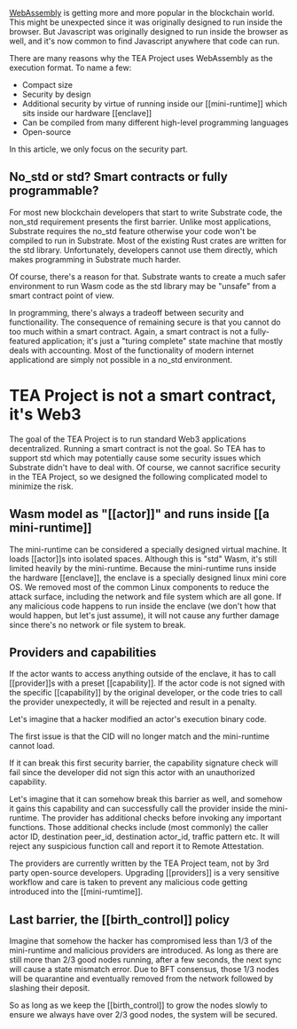 [WebAssembly](https://webassembly.org/) is getting more and more popular in the blockchain world. This might be unexpected since it was originally designed to run inside the browser. But Javascript was originally designed to run inside the browser as well, and it's now common to find Javascript anywhere that code can run.

There are many reasons why the TEA Project uses WebAssembly as the execution format. To name a few:

- Compact size
- Security by design
- Additional security by virtue of running inside our [[mini-runtime]] which sits inside our hardware [[enclave]]
- Can be compiled from many different high-level programming languages
- Open-source

In this article, we only focus on the security part. 

## No_std or std? Smart contracts or fully programmable?
For most new blockchain developers that start to write Substrate code, the non_std requirement presents the first barrier. Unlike most applications, Substrate requires the no_std feature otherwise your code won't be compiled to run in Substrate. Most of the existing Rust crates are written for the std library. Unfortunately, developers cannot use them directly, which makes programming in Substrate much harder. 

Of course, there's a reason for that. Substrate wants to create a much safer environment to run Wasm code as the std library may be "unsafe" from a smart contract point of view.

In programming, there's always a tradeoff between security and functionaility. The consequence of remaining secure is that you cannot do too much within a smart contract.  Again, a smart contract is not a fully-featured application; it's just a "turing complete" state machine that mostly deals with accounting. Most of the functionality of modern internet applicationd are simply not possible in a no_std environment.

# TEA Project is not a smart contract, it's Web3
The goal of the TEA Project is to run standard Web3 applications decentralized. Running a smart contract is not the goal. So TEA has to support std which may potentially cause some security issues which Substrate didn't have to deal with. Of course, we cannot sacrifice security in the TEA Project, so we designed the following complicated model to minimize the risk.

##  Wasm model as "[[actor]]" and runs inside [[a mini-runtime]]

The mini-runtime can be considered a specially designed virtual machine. It loads [[actor]]s into isolated spaces. Although this is "std" Wasm, it's still limited heavily by the mini-runtime.  Because the mini-runtime runs inside the hardware [[enclave]], the enclave is a specially designed linux mini core OS. We removed most of the common Linux components to reduce the attack surface, including the network and file system which are all gone. If any malicious code happens to run inside the enclave (we don't how that would happen, but let's just assume), it will not cause any further damage since there's no network or file system to break. 
 
## Providers and capabilities
 
If the actor wants to access anything outside of the enclave, it has to call [[provider]]s with a preset [[capability]]. If the actor code is not signed with the specific [[capability]] by the original developer, or the code tries to call the provider unexpectedly, it will be rejected and result in a penalty.  

Let's imagine that a hacker modified an actor's execution binary code.

The first issue is that the CID will no longer match and the mini-runtime cannot load.

If it can break this first security barrier, the capability signature check will fail since the developer did not sign this actor with an unauthorized capability. 

Let's imagine that it can somehow break this barrier as well, and somehow it gains this capability and can successfully call the provider inside the mini-runtime. The provider has additional checks before invoking any important functions. Those additional checks include (most commonly) the caller actor ID, destination peer_id, destination actor_id, traffic pattern etc. It will reject any suspicious function call and report it to Remote Attestation.

The providers are currently written by the TEA Project team, not by 3rd party open-source developers. Upgrading [[providers]] is a very sensitive workflow and care is taken to prevent any malicious code getting introduced into the [[mini-rumtime]]. 

## Last barrier, the [[birth_control]] policy

Imagine that somehow the hacker has compromised less than 1/3 of the mini-runtime and malicious providers are introduced. As long as there are still more than 2/3 good nodes running, after a few seconds, the next sync will cause a state mismatch error. Due to BFT consensus, those 1/3 nodes will be quarantine and eventually removed from the network followed by slashing their deposit. 

So as long as we keep the [[birth_control]] to grow the nodes slowly to ensure we always have over 2/3 good nodes, the system will be secured.

